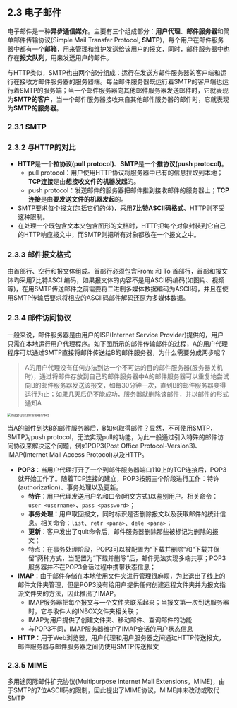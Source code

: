 ## 2.3 电子邮件

电子邮件是一种**异步通信媒介**。主要有三个组成部分：**用户代理**、**邮件服务器**和简单邮件传输协议(Simple Mail Transfer Protocol, **SMTP**)，每个用户在邮件服务器中都有一个**邮箱**，用来管理和维护发送给该用户的报文，同时，邮件服务器中也存在**报文队列**，用来发送用户的邮件。

与HTTP类似，SMTP也由两个部分组成：运行在发送方邮件服务器的客户端和运行在接收方邮件服务器的服务器端。每台邮件服务器既运行着SMTP的客户端也运行着SMTP的服务端；当一个邮件服务器向其他邮件服务器发送邮件时，它就表现为**SMTP的客户**，当一个邮件服务器接收来自其他邮件服务器的邮件时，它就表现为**SMTP的服务器**。

### 2.3.1 SMTP



### 2.3.2 与HTTP的对比

- **HTTP**是一个**拉协议(pull protocol)**、**SMTP**是一个**推协议(push protocol)**。
  - pull protocol：用户使用HTTP协议将服务器中已有的信息拉取到本地；**TCP连接**是由**想接收文件的机器发起**的。
  - push protocol：发送邮件的服务器把邮件推到接收邮件的服务器上；**TCP连接**是由**要发送文件的机器发起**的。
- SMTP要求每个报文(包括它们的体)，采用**7比特ASCII码格式**、HTTP则不受这种限制。
- 在处理一个既包含文本又包含图形的文档时，HTTP把每个对象封装到它自己的HTTP响应报文中，而SMTP则把所有对象都放在一个报文之中。

### 2.3.3 邮件报文格式

由首部行、空行和报文体组成。首部行必须包含From: 和 To 首部行，首部和报文体均采用7比特ASCII编码，如果报文体的内容不是用ASCII码编码(如图片、视频等)，在用SMTP传送邮件之前需要将二进制多媒体数据编码为ASCII码，并且在使用SMTP传输后要求将相应的ASCII码邮件解码还原为多媒体数据。

### 2.3.4 邮件访问协议

一般来说，邮件服务器是由用户的ISP(Internet Service Provider)提供的，用户只需在本地运行用户代理程序。如下图所示的邮件传输邮件的过程，A的用户代理程序可以通过SMTP直接将邮件传送给B的邮件服务器，为什么需要分成两步呢？

> A的用户代理没有任何办法到达一个不可达的目的邮件服务器(服务器关机时)，通过将邮件存放到自己的邮件服务器中A的邮件服务器可以重复地尝试向B的邮件服务器发送该报文，如每30分钟一次，直到B的邮件服务器变得运行为止；如果几天后仍不能成功，服务器就删除该邮件，并以邮件的形式通知A

<img src="C:\Users\ndream\AppData\Roaming\Typora\typora-user-images\image-20231016164617945.png" alt="image-20231016164617945" style="zoom: 48%;" />

当A的邮件到达B的邮件服务器后，B如何取得邮件？显然，不可使用SMTP，SMTP为push protocol，无法实现pull的功能，为此一般通过引入特殊的邮件访问协议来解决这个问题，例如POP3(Post Office Protocol-Version3)、IMAP(Internet Mail Access Protocol)以及HTTP。

- **POP3**：当用户代理打开了一个到邮件服务器端口110上的TCP连接后，POP3就开始工作了。随着TCP连接的建立，POP3按照三个阶段进行工作：特许(authorization)、事务处理以及更新。
  - **特许**：用户代理发送用户名和口令(明文方式)以鉴别用户。相关命令：`user <username>`、`pass <password>`；
  - **事务处理**：用户取回报文，同时标识是否删除报文以及获取邮件的统计信息。相关命令：`list`、`retr <para>`、`dele <para>`；
  - **更新**：客户发出了quit命令后，邮件服务器删除那些被标记为删除的报文；
  - 特点：在事务处理阶段，POP3可以被配置为“下载并删除”和“下载并保留”两种方式，当配置为“下载并删除”后，邮件无法实现多端共享；POP3服务器并不在POP3会话过程中携带状态信息；
- **IMAP**：由于邮件存储在本地使用文件夹进行管理很麻烦，为此退出了线上的邮件文件夹管理，但是POP3没有给用户提供任何创建远程文件夹并为报文指派文件夹的方法，因此推出了IMAP。
  - IMAP服务器把每个报文与一个文件夹联系起来；当报文第一次到达服务器时，它与收件人的INBOX文件夹相关联；
  - IMAP为用户提供了创建文件夹、移动邮件、查询邮件的功能
  - 与POP3不同，IMAP服务器维护了IMAP会话的用户状态信息
- **HTTP**：用于Web浏览器，用户代理和用户服务器之间通过HTTP传送报文，邮件服务器与邮件服务器之间仍使用SMTP传送报文

### 2.3.5 MIME

多用途网际邮件扩充协议(Multipurpose Internet Mail Extensions，MIME)，由于SMTP的7位ASCII码的限制，因此提出了MIME协议，MIME并未改动或取代SMTP

